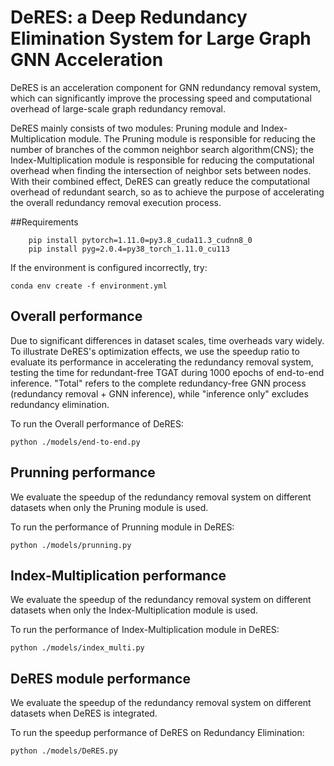 # DeRES: a Deep Redundancy Elimination System for Large Graph GNN Acceleration

DeRES is an acceleration component for GNN redundancy removal system, which can significantly improve the processing speed and computational overhead of large-scale graph redundancy removal.

DeRES mainly consists of two modules: Pruning module and Index-Multiplication module. The Pruning module is responsible for reducing the number of branches of the common neighbor search algorithm(CNS); the Index-Multiplication module is responsible for reducing the computational overhead when finding the intersection of neighbor sets between nodes. With their combined effect, DeRES can greatly reduce the computational overhead of redundant search, so as to achieve the purpose of accelerating the overall redundancy removal execution process.



##Requirements
```
    pip install pytorch=1.11.0=py3.8_cuda11.3_cudnn8_0
    pip install pyg=2.0.4=py38_torch_1.11.0_cu113
```

If the environment is configured incorrectly, try:

```
conda env create -f environment.yml
```

## Overall performance

Due to significant differences in dataset scales, time overheads vary widely. To illustrate DeRES's optimization effects, we use the speedup ratio to evaluate its performance in accelerating the redundancy removal system, testing the time for redundant-free TGAT during 1000 epochs of end-to-end inference. "Total" refers to the complete redundancy-free GNN process (redundancy removal + GNN inference), while "inference only" excludes redundancy elimination.

To run the Overall performance of DeRES:
```
python ./models/end-to-end.py
```



## Prunning performance

We evaluate the speedup of the redundancy removal system on different datasets when only the Pruning module is used.

To run the performance of Prunning module in DeRES:
```
python ./models/prunning.py
```



## Index-Multiplication  performance

We evaluate the speedup of the redundancy removal system on different datasets when only the Index-Multiplication module is used.

To run the performance of Index-Multiplication module in DeRES:
```
python ./models/index_multi.py
```

## DeRES module performance

We evaluate the speedup of the redundancy removal system on different datasets when DeRES is integrated.

To run the speedup performance of DeRES on Redundancy Elimination:
```
python ./models/DeRES.py
```
